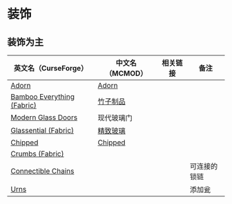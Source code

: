 # 装饰

## 装饰为主

| 英文名（CurseForge）                                                                                | 中文名（MCMOD）                                  | 相关链接 | 备注         |
| --------------------------------------------------------------------------------------------------- | ------------------------------------------------ | -------- | ------------ |
| [Adorn](https://www.curseforge.com/minecraft/mc-mods/adorn)                                         | [Adorn](https://www.mcmod.cn/class/1848.html)    |
| [Bamboo Everything (Fabric)](https://www.curseforge.com/minecraft/mc-mods/bamboo-everything-fabric) | [竹子制品](https://www.mcmod.cn/class/1819.html) |          |              |
| [Modern Glass Doors](https://www.curseforge.com/minecraft/mc-mods/modern-glass-doors)               | 现代玻璃门                                       |          |              |
| [Glassential (Fabric)](https://www.curseforge.com/minecraft/mc-mods/glassential-fabric)             | [精致玻璃](https://www.mcmod.cn/class/1769.html) |          |              |
| [Chipped](https://www.curseforge.com/minecraft/mc-mods/chipped)                                     | [Chipped](https://www.mcmod.cn/class/4726.html)  |          |              |
| [Crumbs (Fabric)](https://www.curseforge.com/minecraft/mc-mods/crumbs-fabric)                       |                                                  |          |              |
| [Connectible Chains](https://www.curseforge.com/minecraft/mc-mods/connectible-chains)               |                                                  |          | 可连接的锁链 |
| [Urns](https://www.curseforge.com/minecraft/mc-mods/urns)                                           |                                                  |          | 添加瓮       |
